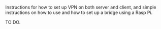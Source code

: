 Instructions for how to set up VPN on both server and client, and simple instructions on how to use and how to set up a bridge using a Rasp Pi.

TO DO.
